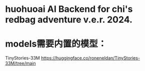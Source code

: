 # huohuoai AI Backend for chi's redbag adventure v.e.r. 2024.

# models需要内置的模型：
TinyStories-33M <https://huggingface.co/roneneldan/TinyStories-33M/tree/main>